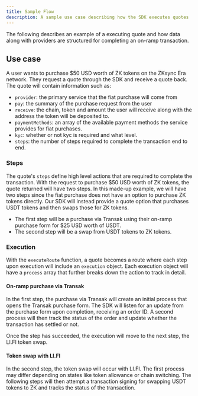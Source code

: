```yaml
---
title: Sample Flow
description: A sample use case describing how the SDK executes quotes
---
```


The following describes an example of a executing quote and how data along with providers are
structured for completing an on-ramp transaction.

## Use case

A user wants to purchase $50 USD worth of ZK tokens on the ZKsync Era network.
They request a quote through the SDK and receive a quote back. The quote will contain information
such as:

- `provider`: the primary service that the fiat purchase will come from
- `pay`: the summary of the purchase request from the user
- `receive`: the chain, token and amount the user will receive along with the address the token will be deposited to.
- `paymentMethods`: an array of the available payment methods the service provides for fiat purchases.
- `kyc`: whether or not kyc is required and what level.
- `steps`: the number of steps required to complete the transaction end to end.

### Steps

The quote's `steps` define high level actions that are required to complete the transaction.
With the request to purchase $50 USD worth of ZK tokens, the quote returned will have two
steps. In this made-up example, we will have two steps since the fiat purchase does not have an
option to purchase ZK tokens directly. Our SDK will instead provide a quote option that purchases
USDT tokens and then swaps those for ZK tokens.

- The first step will be a purchase via Transak using their on-ramp purchase form for $25 USD worth of USDT.
- The second step will be a swap from USDT tokens to ZK tokens.

### Execution

With the `executeRoute` function, a quote becomes a route where each step upon execution will
include an `execution` object. Each execution object will have a `process` array that further breaks
down the action to track in detail.

#### On-ramp purchase via Transak

In the first step, the purchase via Transak will create an initial process that opens the
Transak purchase form. The SDK will listen for an update from the purchase form upon completion,
receiving an order ID.
A second process will then track the status of the order and update whether the transaction has
settled or not.

Once the step has succeeded, the execution will move to the next step, the LI.FI token swap.

#### Token swap with LI.FI

In the second step, the token swap will occur with LI.FI. The first process may differ depending on
states like token allowance or chain switching. The following steps will then attempt a transaction
signing for swapping USDT tokens to ZK and tracks the status of the transaction.
